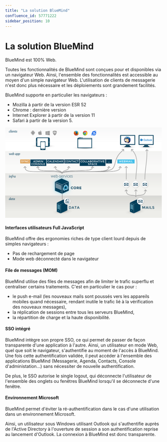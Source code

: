 ```yaml
---
title: "La solution BlueMind"
confluence_id: 57771222
sidebar_position: 10
---
```


# La solution BlueMind

BlueMind est 100% Web.

Toutes les fonctionnalités de BlueMind sont conçues pour et disponibles via un navigateur Web. Ainsi, l'ensemble des fonctionnalités est accessible au moyen d'un simple navigateur Web. L'utilisation de clients de messagerie n'est donc plus nécessaire et les déploiements sont grandement facilités.

BlueMind supporte en particulier les navigateurs :

- Mozilla à partir de la version ESR 52
- Chrome : dernière version
- Internet Explorer à partir de la version 11
- Safari à partir de la version 5.

![](./La_solution_BlueMind_attachments/57771223.png)

#### Interfaces utilisateurs Full JavaScript

BlueMind offre des ergonomies riches de type client lourd depuis de simples navigateurs :

- Pas de rechargement de page
- Mode web déconnecté dans le navigateur


#### File de messages (MOM)

BlueMind utilise des files de messages afin de limiter le trafic superflu et centraliser certains traitements. C'est en particulier le cas pour :

- le push e-mail (les nouveaux mails sont poussés vers les appareils mobiles quand nécessaire, rendant inutile le trafic lié à la vérification des nouveaux messages),
- la réplication de sessions entre tous les serveurs BlueMind,
- la répartition de charge et la haute disponibilité.


#### SSO intégré

BlueMind intègre son propre SSO, ce qui permet de passer de façon transparente d'une application à l'autre. Ainsi, un utilisateur en mode Web, quel que soit le navigateur, s'authentifie au moment de l'accès à BlueMind. Une fois cette authentification validée, il peut accéder à l'ensemble des applications BlueMind (Messagerie, Agenda, Contacts, Console d'administation...) sans nécessiter de nouvelle authentification.

De plus, le SSO autorise le single logout, qui déconnecte l'utilisateur de l'ensemble des onglets ou fenêtres BlueMind lorsqu'il se déconnecte d'une fenêtre.

#### Environnement Microsoft

BlueMind permet d'éviter la ré-authentification dans le cas d'une utilisation dans un environnement Microsoft.

Ainsi, un utilisateur sous Windows utilisant Outlook qui s'authentifie auprès de l'Active Directory à l'ouverture de session a son authentification reprise au lancement d'Outlook. La connexion à BlueMind est donc transparente.
